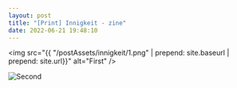 ```yaml
---
layout: post
title: "[Print] Innigkeit - zine"
date: 2022-06-21 19:48:10
---
```


<img src="{{ "/postAssets/innigkeit/1.png" | prepend: site.baseurl | prepend: site.url}}" alt="First" />

<img src="{{site.baseurl | prepend: site.url}}postAssets/innigkeit/1.png" alt="Second" />
